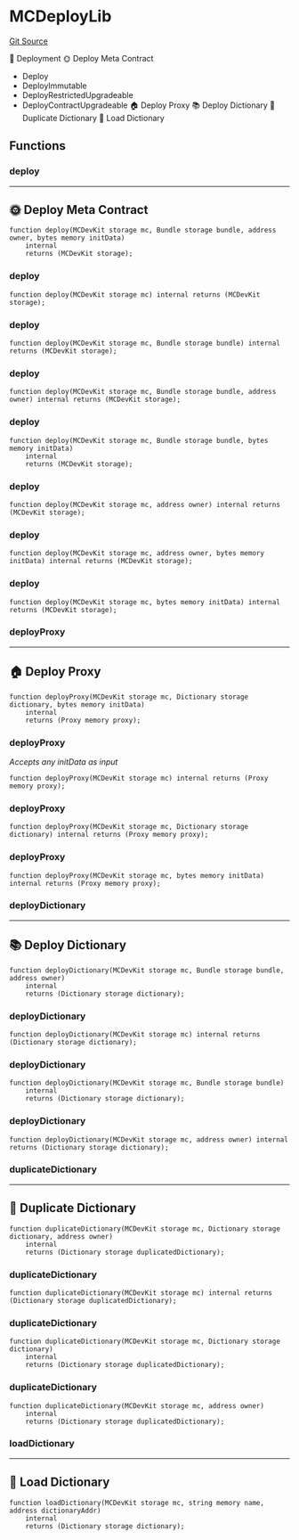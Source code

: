 # MCDeployLib
[Git Source](https://github.com/metacontract/mc/blob/0cf91165f9ec2cbeeba800a4baf4e81e2df5c3bb/src/devkit/utils/global/MCDeployLib.sol)

🚀 Deployment
🌞 Deploy Meta Contract
- Deploy
- DeployImmutable
- DeployRestrictedUpgradeable
- DeployContractUpgradeable
🏠 Deploy Proxy
📚 Deploy Dictionary
🔂 Duplicate Dictionary
💽 Load Dictionary


## Functions
### deploy

-----------------------------
🌞 Deploy Meta Contract
-------------------------------


```solidity
function deploy(MCDevKit storage mc, Bundle storage bundle, address owner, bytes memory initData)
    internal
    returns (MCDevKit storage);
```

### deploy


```solidity
function deploy(MCDevKit storage mc) internal returns (MCDevKit storage);
```

### deploy


```solidity
function deploy(MCDevKit storage mc, Bundle storage bundle) internal returns (MCDevKit storage);
```

### deploy


```solidity
function deploy(MCDevKit storage mc, Bundle storage bundle, address owner) internal returns (MCDevKit storage);
```

### deploy


```solidity
function deploy(MCDevKit storage mc, Bundle storage bundle, bytes memory initData)
    internal
    returns (MCDevKit storage);
```

### deploy


```solidity
function deploy(MCDevKit storage mc, address owner) internal returns (MCDevKit storage);
```

### deploy


```solidity
function deploy(MCDevKit storage mc, address owner, bytes memory initData) internal returns (MCDevKit storage);
```

### deploy


```solidity
function deploy(MCDevKit storage mc, bytes memory initData) internal returns (MCDevKit storage);
```

### deployProxy

---------------------
🏠 Deploy Proxy
-----------------------


```solidity
function deployProxy(MCDevKit storage mc, Dictionary storage dictionary, bytes memory initData)
    internal
    returns (Proxy memory proxy);
```

### deployProxy

*Accepts any initData as input*


```solidity
function deployProxy(MCDevKit storage mc) internal returns (Proxy memory proxy);
```

### deployProxy


```solidity
function deployProxy(MCDevKit storage mc, Dictionary storage dictionary) internal returns (Proxy memory proxy);
```

### deployProxy


```solidity
function deployProxy(MCDevKit storage mc, bytes memory initData) internal returns (Proxy memory proxy);
```

### deployDictionary

-------------------------
📚 Deploy Dictionary
---------------------------


```solidity
function deployDictionary(MCDevKit storage mc, Bundle storage bundle, address owner)
    internal
    returns (Dictionary storage dictionary);
```

### deployDictionary


```solidity
function deployDictionary(MCDevKit storage mc) internal returns (Dictionary storage dictionary);
```

### deployDictionary


```solidity
function deployDictionary(MCDevKit storage mc, Bundle storage bundle)
    internal
    returns (Dictionary storage dictionary);
```

### deployDictionary


```solidity
function deployDictionary(MCDevKit storage mc, address owner) internal returns (Dictionary storage dictionary);
```

### duplicateDictionary

----------------------------
🔂 Duplicate Dictionary
------------------------------


```solidity
function duplicateDictionary(MCDevKit storage mc, Dictionary storage dictionary, address owner)
    internal
    returns (Dictionary storage duplicatedDictionary);
```

### duplicateDictionary


```solidity
function duplicateDictionary(MCDevKit storage mc) internal returns (Dictionary storage duplicatedDictionary);
```

### duplicateDictionary


```solidity
function duplicateDictionary(MCDevKit storage mc, Dictionary storage dictionary)
    internal
    returns (Dictionary storage duplicatedDictionary);
```

### duplicateDictionary


```solidity
function duplicateDictionary(MCDevKit storage mc, address owner)
    internal
    returns (Dictionary storage duplicatedDictionary);
```

### loadDictionary

------------------------
💽 Load Dictionary
--------------------------


```solidity
function loadDictionary(MCDevKit storage mc, string memory name, address dictionaryAddr)
    internal
    returns (Dictionary storage dictionary);
```


